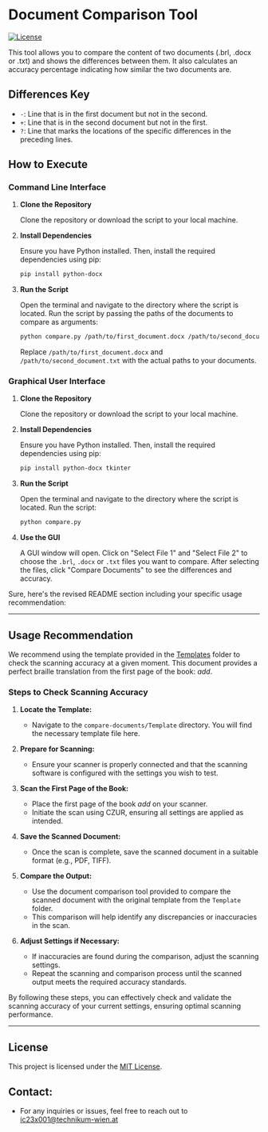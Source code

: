 
# Document Comparison Tool

[![License](https://img.shields.io/badge/License-MIT-blue.svg)](LICENSE)

This tool allows you to compare the content of two documents (.brl, .docx or .txt) and shows the differences between them. It also calculates an accuracy percentage indicating how similar the two documents are.

## Differences Key

- `-`: Line that is in the first document but not in the second.
- `+`: Line that is in the second document but not in the first.
- `?`: Line that marks the locations of the specific differences in the preceding lines.

## How to Execute

### Command Line Interface

1. **Clone the Repository**

   Clone the repository or download the script to your local machine.

2. **Install Dependencies**

   Ensure you have Python installed. Then, install the required dependencies using pip:

   ```sh
   pip install python-docx
   ```

3. **Run the Script**

   Open the terminal and navigate to the directory where the script is located. Run the script by passing the paths of the documents to compare as arguments:

   ```sh
   python compare.py /path/to/first_document.docx /path/to/second_document.txt
   ```

   Replace `/path/to/first_document.docx` and `/path/to/second_document.txt` with the actual paths to your documents.

### Graphical User Interface

1. **Clone the Repository**

   Clone the repository or download the script to your local machine.

2. **Install Dependencies**

   Ensure you have Python installed. Then, install the required dependencies using pip:

   ```sh
   pip install python-docx tkinter
   ```

3. **Run the Script**

   Open the terminal and navigate to the directory where the script is located. Run the script:

   ```sh
   python compare.py
   ```

4. **Use the GUI**

   A GUI window will open. Click on "Select File 1" and "Select File 2" to choose the `.brl`, `.docx` or `.txt` files you want to compare. After selecting the files, click "Compare Documents" to see the differences and accuracy.

Sure, here's the revised README section including your specific usage recommendation:

---

## Usage Recommendation

We recommend using the template provided in the [Templates](/compare-documents/Templates) folder to check the scanning accuracy at a given moment. This document provides a perfect braille translation from the first page of the book: *add*. 

### Steps to Check Scanning Accuracy

1. **Locate the Template:**
   - Navigate to the `compare-documents/Template` directory. You will find the necessary template file here.

2. **Prepare for Scanning:**
   - Ensure your scanner is properly connected and that the scanning software is configured with the settings you wish to test.

3. **Scan the First Page of the Book:**
   - Place the first page of the book *add* on your scanner.
   - Initiate the scan using CZUR, ensuring all settings are applied as intended.

4. **Save the Scanned Document:**
   - Once the scan is complete, save the scanned document in a suitable format (e.g., PDF, TIFF).

5. **Compare the Output:**
   - Use the document comparison tool provided to compare the scanned document with the original template from the `Template` folder.
   - This comparison will help identify any discrepancies or inaccuracies in the scan.

6. **Adjust Settings if Necessary:**
   - If inaccuracies are found during the comparison, adjust the scanning settings.
   - Repeat the scanning and comparison process until the scanned output meets the required accuracy standards.

By following these steps, you can effectively check and validate the scanning accuracy of your current settings, ensuring optimal scanning performance.

---

## License

This project is licensed under the [MIT License](LICENSE).

## Contact:

- For any inquiries or issues, feel free to reach out to ic23x001@technikum-wien.at
